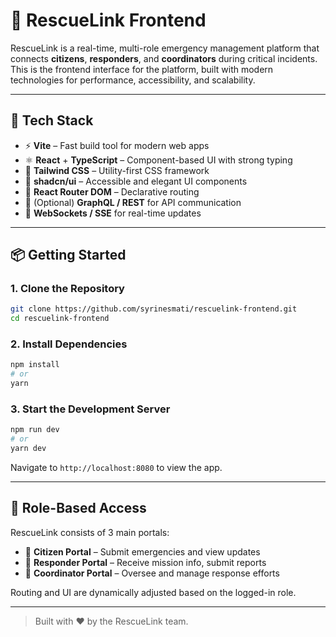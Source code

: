 # 🛟 RescueLink Frontend

RescueLink is a real-time, multi-role emergency management platform that connects **citizens**, **responders**, and **coordinators** during critical incidents. This is the frontend interface for the platform, built with modern technologies for performance, accessibility, and scalability.

---

## 🚀 Tech Stack

- ⚡ **Vite** – Fast build tool for modern web apps  
- ⚛️ **React** + **TypeScript** – Component-based UI with strong typing  
- 🎨 **Tailwind CSS** – Utility-first CSS framework  
- 🧩 **shadcn/ui** – Accessible and elegant UI components  
- 🔄 **React Router DOM** – Declarative routing  
- 🔌 (Optional) **GraphQL / REST** for API communication  
- 📡 **WebSockets / SSE** for real-time updates  

---

## 📦 Getting Started

### 1. Clone the Repository

```bash
git clone https://github.com/syrinesmati/rescuelink-frontend.git
cd rescuelink-frontend
```

### 2. Install Dependencies

```bash
npm install
# or
yarn
```

### 3. Start the Development Server

```bash
npm run dev
# or
yarn dev
```

Navigate to `http://localhost:8080` to view the app.

---


## 🔐 Role-Based Access

RescueLink consists of 3 main portals:
- 👤 **Citizen Portal** – Submit emergencies and view updates
- 🚒 **Responder Portal** – Receive mission info, submit reports
- 🧭 **Coordinator Portal** – Oversee and manage response efforts

Routing and UI are dynamically adjusted based on the logged-in role.

---


> Built with ❤️ by the RescueLink team.
